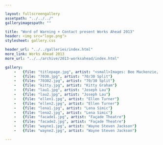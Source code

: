 ```yaml
---

layout: fullscreengallery
assetpath: "../../../"
galleryimagespath: ""

title: "Word of Warning + Contact present Works Ahead 2013"
header: <img src="logo.png">
stylesheet: gallery.css

header_url: "../../galleries/index.html"
more_link: Works Ahead 2013
more_url: "../../archive/2013-worksahead/index.html"

gallery:
    -   {file: "titlepage.jpg", artist: "<small>Images: Bee Mackenzie, Javier Camañas Saéz, Tamsin Drury, Andrew Crofts</small>"}
    -   {file: "7030.jpg", artist: "70/30 Split"}
    -   {file: "70302.jpg", artist: "70/30 Split"}
    -   {file: "kitty.jpg", artist: "Kitty Graham"}
    -   {file: "lau1.jpg", artist: "Joseph Lau"}
    -   {file: "lau2.jpg", artist: "Joseph Lau"}
    -   {file: "ellen1.jpg", artist: "Ellen Turner"}
    -   {file: "ellen2.jpg", artist: "Ellen Turner"}
    -   {file: "lena1.jpg", artist: "Lena Simic"}
    -   {file: "lena2.jpg", artist: "Lena Simic"}
    -   {file: "facade1.jpg", artist: "Façade Theatre"}
    -   {file: "facade2.jpg", artist: "Façade Theatre"}
    -   {file: "wayne1.jpg", artist: "Wayne Steven Jackson"}
    -   {file: "wayne2.jpg", artist: "Wayne Steven Jackson"}

---
```

